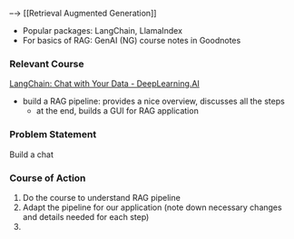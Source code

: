 –→ [[Retrieval Augmented Generation]]
- Popular packages: LangChain, LlamaIndex
- For basics of RAG: GenAI (NG) course notes in Goodnotes
### Relevant Course
[LangChain: Chat with Your Data - DeepLearning.AI](https://learn.deeplearning.ai/courses/langchain-chat-with-your-data/lesson/1/introduction) 
- build a RAG pipeline:  provides a nice overview, discusses all the steps 
	- at the end, builds a GUI for RAG application

### Problem Statement
Build a chat
### Course of Action 
1. Do the course to understand RAG pipeline
2. Adapt the pipeline for our application (note down necessary changes and details needed for each step)
3. 



